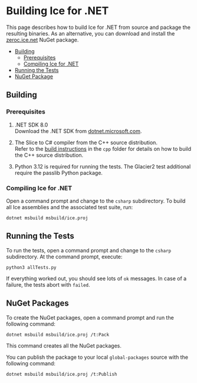 # Building Ice for .NET

This page describes how to build Ice for .NET from source and package the resulting binaries. As an alternative, you
can download and install the [zeroc.ice.net][1] NuGet package.

- [Building](#building)
  - [Prerequisites](#prerequisites)
  - [Compiling Ice for \.NET](#compiling-ice-for-net)
- [Running the Tests](#running-the-tests)
- [NuGet Package](#nuget-packages)

## Building

### Prerequisites

1. .NET SDK 8.0 \
   Download the .NET SDK from [dotnet.microsoft.com](https://dotnet.microsoft.com/en-us/download/dotnet).

2. The Slice to C# compiler from the C++ source distribution. \
   Refer to the [build instructions](../cpp/BUILDING.md) in the `cpp` folder for details on how to build the C++ source distribution.

3. Python 3.12 is required for running the tests. The Glacier2 test additional require the passlib Python package.

### Compiling Ice for .NET

Open a command prompt and change to the `csharp` subdirectory. To build all Ice assemblies and the associated
test suite, run:

```shell
dotnet msbuild msbuild/ice.proj
```

## Running the Tests

To run the tests, open a command prompt and change to the `csharp` subdirectory. At the command prompt, execute:

```shell
python3 allTests.py
```

If everything worked out, you should see lots of `ok` messages. In case of a failure, the tests abort with `failed`.

## NuGet Packages

To create the NuGet packages, open a command prompt and run the following command:

```shell
dotnet msbuild msbuild/ice.proj /t:Pack
```

This command creates all the NuGet packages.

You can publish the package to your local `global-packages` source with the following command:

```shell
dotnet msbuild msbuild/ice.proj /t:Publish
```

[1]: https://zeroc.com/downloads/ice
